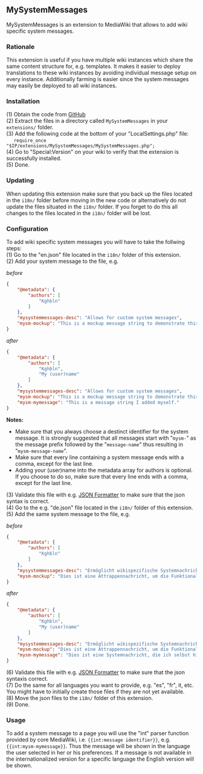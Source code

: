 ## MySystemMessages
MySystemMessages is an extension to MediaWiki that allows to add wiki specific system messages.


### Rationale
This extension is useful if you have multiple wiki instances which share the same content structure for, e.g. templates. It makes it easier to deploy translations to these wiki instances by avoiding individual message setup on every instance. Additionally farming is easier since the system messages may easily be deployed to all wiki instances.


### Installation
(1) Obtain the code from [GitHub](https://github.com/kghbln/MySystemMessages)  
(2) Extract the files in a directory called ``MySystemMessages`` in your ``extensions/`` folder.  
(3) Add the following code at the bottom of your "LocalSettings.php" file:  
&nbsp;&nbsp;&nbsp;&nbsp;&nbsp;``require_once "$IP/extensions/MySystemMessages/MySystemMessages.php";``  
(4) Go to "Special:Version" on your wiki to verify that the extension is successfully installed.  
(5) Done.


### Updating
When updating this extension make sure that you back up the files located in the ``i18n/`` folder before moving in the new code or alternatively do not update the files situated in the ``i18n/`` folder. If you forget to do this all changes to the files located in the ``i18n/`` folder will be lost.


### Configuration
To add wiki specific system messages you will have to take the follwing steps:  
(1) Go to the "en.json" file located in the ``i18n/`` folder of this extension.  
(2) Add your system message to the file, e.g.

*before*
``` json
{
	"@metadata": {
		"authors": [
			"Kghbln"
		]
	},
	"mysystemmessages-desc": "Allows for custom system messages",
	"mysm-mockup": "This is a mockup message string to demonstrate this extension's functionality."
}
```
*after*
``` json
{
	"@metadata": {
		"authors": [
			"Kghbln",
			"My (user)name"
		]
	},
	"mysystemmessages-desc": "Allows for custom system messages",
	"mysm-mockup": "This is a mockup message string to demonstrate this extension's functionality.",
	"mysm-mymessage": "This is a message string I added myself."
}
```
**Notes:**
- Make sure that you always choose a destinct identifier for the system message. It is strongly suggested that all messages start with "``mysm-``" as the message prefix followed by the "``message-name``" thus resulting in "``mysm-message-name``".
- Make sure that every line containing a system message ends with a comma, except for the last line.
- Adding your (user)name into the metadata array for authors is optional. If you choose to do so, make sure that every line ends with a comma, except for the last line.

(3) Validate this file with e.g. [JSON Formatter](http://jsonformatter.curiousconcept.com/) to make sure that the json syntax is correct.  
(4) Go to the e.g. "de.json" file located in the ``i18n/`` folder of this extension.  
(5) Add the same system message to the file, e.g.  

*before*
``` json
{
	"@metadata": {
		"authors": [
			"Kghbln"
		]
	},
	"mysystemmessages-desc": "Ermöglicht wikispezifische Systemnachrichten",
	"mysm-mockup": "Dies ist eine Attrappennachricht, um die Funktionalität dieser Erweiterung darstellen zu können."
}
```
*after*
``` json
{
	"@metadata": {
		"authors": [
			"Kghbln",
			"My (user)name"
		]
	},
	"mysystemmessages-desc": "Ermöglicht wikispezifische Systemnachrichten",
	"mysm-mockup": "Dies ist eine Attrappennachricht, um die Funktionalität dieser Erweiterung darstellen zu können.",
	"mysm-mymessage": "Dies ist eine Systemnachricht, die ich selbst hinzugefügt habe."
}
```
(6) Validate this file with e.g. [JSON Formatter](http://jsonformatter.curiousconcept.com/) to make sure that the json syntaxis correct.  
(7) Do the same for all languages you want to provide, e.g. "es", "fr", it, etc. You might have to initially create those files if they are not yet available.  
(8) Move the json files to the ``i18n/`` folder of this extension.  
(9) Done.


### Usage

To add a system message to a page you will use the "int" parser function provided by core MediaWiki, i.e. ``{{int:message identifier}}``, e.g. ``{{int:mysm-mymessage}}``. Thus the message will be shown in the language the user selected in her or his preferences. If a message is not available in the internationalized version for a specific language the English version will be shown.
